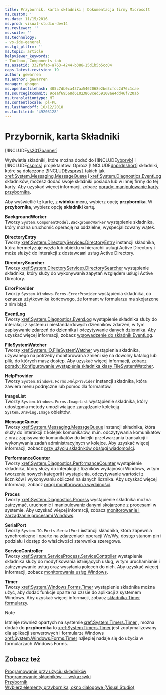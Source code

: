 ```yaml
---
title: Przybornik, karta składniki | Dokumentacja firmy Microsoft
ms.custom: ''
ms.date: 11/15/2016
ms.prod: visual-studio-dev14
ms.reviewer: ''
ms.suite: ''
ms.technology:
- vs-ide-general
ms.tgt_pltfrm: ''
ms.topic: article
helpviewer_keywords:
- Toolbox, Components tab
ms.assetid: 332fafab-a763-4244-b388-15d1b5b5cc04
caps.latest.revision: 19
author: gewarren
ms.author: gewarren
manager: ghogen
ms.openlocfilehash: 405c7db0ca437aa5462068e2be3cfcc2d76c1cae
ms.sourcegitcommit: 9ceaf69568d61023868ced59108ae4dd46f720ab
ms.translationtype: MT
ms.contentlocale: pl-PL
ms.lasthandoff: 10/12/2018
ms.locfileid: "49203128"
---
```

# <a name="toolbox-components-tab"></a>Przybornik, karta Składniki
[!INCLUDE[vs2017banner](../../includes/vs2017banner.md)]

  
Wyświetla składniki, które można dodać do [!INCLUDE[vbprvb](../../includes/vbprvb-md.md)] i [!INCLUDE[csprcs](../../includes/csprcs-md.md)] projektantów. Oprócz [!INCLUDE[dnprdnshort](../../includes/dnprdnshort-md.md)] składniki, które są dołączone [!INCLUDE[vsprvs](../../includes/vsprvs-md.md)], takich jak <xref:System.Messaging.MessageQueue> i <xref:System.Diagnostics.EventLog> składników, możesz dodać swoje składniki posiada lub w innej firmy do tej karty. Aby uzyskać więcej informacji, zobacz [porady: manipulowanie karty przybornika](http://msdn.microsoft.com/en-us/21285050-cadd-455a-b1f5-a2289a89c4db).  
  
 Aby wyświetlić tę kartę, z **widoku** menu, wybierz opcję **przybornika**. W **przybornika**, wybierz opcję **składniki** kartę.  
  
 **BackgroundWorker**  
 Tworzy `System.ComponentModel.BackgroundWorker` wystąpienie składnika, który można uruchomić operację na oddzielne, wyspecjalizowany wątek.  
  
 **DirectoryEntry**  
 Tworzy <xref:System.DirectoryServices.DirectoryEntry> instancji składnika, która hermetyzuje węzła lub obiektu w hierarchii usługi Active Directory i może służyć do interakcji z dostawcami usług Active Directory.  
  
 **DirectorySearcher**  
 Tworzy <xref:System.DirectoryServices.DirectorySearcher> wystąpienie składnika, który służy do wykonywania zapytań względem usługi Active Directory.  
  
 **ErrorProvider**  
 Tworzy `System.Windows.Forms.ErrorProvider` wystąpienia składnika, co oznacza użytkownika końcowego, że formant w formularzu ma skojarzone z nim błąd.  
  
 **EventLog**  
 Tworzy <xref:System.Diagnostics.EventLog> wystąpienie składnika służy do interakcji z systemu i niestandardowych dzienników zdarzeń, w tym zapisywanie zdarzeń do dziennika i odczytywanie danych dziennika. Aby uzyskać więcej informacji, zobacz [wprowadzenie do składnik EventLog](http://msdn.microsoft.com/en-us/a2ba4f28-4b1a-435e-99ef-51b28e21f805).  
  
 **FileSystemWatcher**  
 Tworzy <xref:System.IO.FileSystemWatcher> wystąpienia składnika, używanego na potrzeby monitorowania zmieni się na dowolny katalog lub plik, do których masz dostęp. Aby uzyskać więcej informacji, zobacz [porady: Konfigurowanie wystąpienia składnika klasy FileSystemWatcher](http://msdn.microsoft.com/en-us/2e628234-4951-4135-8a86-28b924070d50).  
  
 **HelpProvider**  
 Tworzy `System.Windows.Forms.HelpProvider` instancji składnika, która zawiera menu podręczne lub pomoc dla formantów.  
  
 **ImageList**  
 Tworzy `System.Windows.Forms.ImageList` wystąpienie składnika, który udostępnia metody umożliwiające zarządzanie kolekcją `System.Drawing.Image` obiektów.  
  
 **MessageQueue**  
 Tworzy <xref:System.Messaging.MessageQueue> instancji składnika, która służy do interakcji z kolejek komunikatów, m.in. odczytywania komunikatów z oraz zapisywanie komunikatów do kolejki przetwarzania transakcji i wykonywania zadań administracyjnych w kolejce. Aby uzyskać więcej informacji, zobacz [przy użyciu składników obsługi wiadomości](http://msdn.microsoft.com/en-us/922dbac7-26f0-4e39-b666-ccfc184793d7).  
  
 **PerformanceCounter**  
 Tworzy <xref:System.Diagnostics.PerformanceCounter> wystąpienie składnika, który służy do interakcji z liczników wydajności Windows, w tym tworzenie nowych kategorii i wystąpienia, odczytywanie wartości z liczników i wykonywaniu obliczeń na danych licznika. Aby uzyskać więcej informacji, zobacz [progi monitorowania wydajności](http://msdn.microsoft.com/en-us/b8b44a55-31d0-4b45-9517-8c1b1e4fdc91).  
  
 **Proces**  
 Tworzy <xref:System.Diagnostics.Process> wystąpienie składnika można zatrzymać, uruchomić i manipulowanie danymi skojarzone z procesami w systemie. Aby uzyskać więcej informacji, zobacz [monitorowanie i zarządzanie procesami Windows](http://msdn.microsoft.com/en-us/a86bd4c1-b92c-49a0-8f32-61d67837b45e).  
  
 **SerialPort**  
 Tworzy `System.IO.Ports.SerialPort` instancji składnika, która zapewnia synchroniczne i oparte na zdarzeniach operacji We/Wy, dostęp stanom pin i podziału i dostęp do właściwości sterownika szeregowe.  
  
 **ServiceController**  
 Tworzy <xref:System.ServiceProcess.ServiceController> wystąpienie składnika służy do modyfikowania istniejących usług, w tym uruchamianie i zatrzymywanie usług oraz wysyłania poleceń do nich. Aby uzyskać więcej informacji, zobacz [monitorowania usług Windows](http://msdn.microsoft.com/en-us/4542ee3f-e052-4cb9-8726-58e9420de222).  
  
 **Timer**  
 Tworzy <xref:System.Windows.Forms.Timer> wystąpienie składnika można użyć, aby dodać funkcje oparte na czasie do aplikacji z systemem Windows. Aby uzyskać więcej informacji, zobacz [składnika Timer formularzy](http://msdn.microsoft.com/library/6700e534-6382-43d5-98ed-14205435fff7).  
  
> [!NOTE]
>  Istnieje również opartych na systemie <xref:System.Timers.Timer> , można dodać do **przybornika** to <xref:System.Timers.Timer> jest zoptymalizowany dla aplikacji serwerowych i formularze Windows <xref:System.Windows.Forms.Timer> najlepiej nadaje się do użycia w formularzach Windows Forms.  
  
## <a name="see-also"></a>Zobacz też  
 [Programowanie przy użyciu składników](http://msdn.microsoft.com/library/d4d4fcb4-e0b8-46b3-b679-7ee0026eb9e3)   
 [Programowanie składników — wskazówki](http://msdn.microsoft.com/library/373cacf7-479e-4b05-991c-5cb18824e913)   
 [Przybornik](../../ide/reference/toolbox.md)   
 [Wybierz elementy przybornika, okno dialogowe (Visual Studio)](http://msdn.microsoft.com/en-us/bd07835f-18a8-433e-bccc-7141f65263bb)



